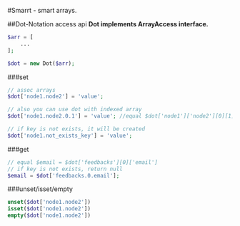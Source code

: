 #Smarrt - smart arrays.

##Dot-Notation access api
**Dot implements ArrayAccess interface.**
```php
$arr = [
	...
];

$dot = new Dot($arr);
```
###set
```php
// assoc arrays
$dot['node1.node2'] = 'value';

// also you can use dot with indexed array
$dot['node1.node2.0.1'] = 'value'; //equal $dot['node1']['node2'][0][1] = 'value'

// if key is not exists, it will be created
$dot['node1.not_exists_key'] = 'value';
```
###get
```php
// equal $email = $dot['feedbacks'][0]['email']
// if key is not exists, return null
$email = $dot['feedbacks.0.email'];
```
###unset/isset/empty
```php
unset($dot['node1.node2'])
isset($dot['node1.node2'])
empty($dot['node1.node2'])
```
